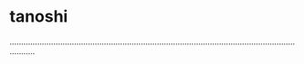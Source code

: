 # tanoshi

.......................................................................................................................................